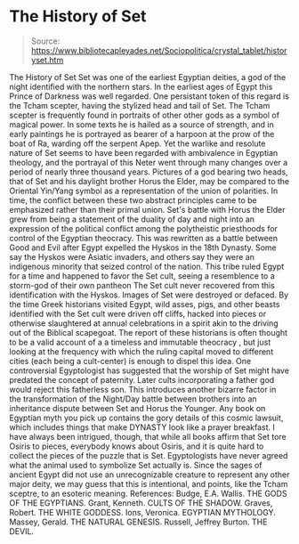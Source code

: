 # The History of Set

> Source: https://www.bibliotecapleyades.net/Sociopolitica/crystal_tablet/historyset.htm

The History of Set
Set was one of the earliest Egyptian deities, a god of the night identified with the northern stars. In the earliest ages of Egypt this Prince of Darkness was well regarded. One persistant token of this regard is the Tcham scepter, having the stylized head and tail of Set. The Tcham scepter is frequently found in portraits of other other gods as a symbol of magical power. In some texts he is hailed as a source of strength, and in early paintings he is portrayed as bearer of a harpoon at the prow of the boat of Ra, warding off the serpent Apep.
Yet the warlike and resolute nature of Set seems to have been regarded with ambivalence in Egyptian theology, and the portrayal of this Neter went through many changes over a period of nearly three thousand years. Pictures of a god bearing two heads, that of Set and his daylight brother Horus the Elder, may be compared to the Oriental Yin/Yang symbol as a representation of the union of polarities. In time, the conflict between these two abstract principles came to be emphasized rather than their primal union.
Set's battle with Horus the Elder grew from being a statement of the duality of day and night into an expression of the political conflict among the polytheistic priesthoods for control of the Egyptian theocracy. This was rewritten as a battle between Good and Evil after Egypt expelled the Hyskos in the 18th Dynasty. Some say the Hyskos were Asiatic invaders, and others say they were an indigenous minority that seized control of the nation.
This tribe ruled Egypt for a time and happened to favor the Set cult, seeing a resemblence to a storm-god of their own pantheon The Set cult never recovered from this identification with the Hyskos. Images of Set were destroyed or defaced. By the time Greek historians visited Egypt, wild asses, pigs, and other beasts identified with the Set cult were driven off cliffs, hacked into pieces or otherwise slaughtered at annual celebrations in a spirit akin to the driving out of the Biblical scapegoat. The report of these historians is often thought to be a valid account of a a timeless and immutable theocracy , but just looking at the frequency with which the ruling capital moved to different cities (each being a cult-center) is enough to dispel this idea.
One controversial Egyptologist has suggested that the worship of Set might have predated the concept of paternity. Later cults incorporating a father god would reject this fatherless son. This introduces another bizarre factor in the transformation of the Night/Day battle between brothers into an inheritance dispute between Set and Horus the Younger. Any book on Egyptian myth you pick up contains the gory details of this cosmic lawsuit, which includes things that make DYNASTY look like a prayer breakfast.
I have always been intrigued, though, that while all books affirm that Set tore Osiris to pieces, everybody knows about Osiris, and it is quite hard to collect the pieces of the puzzle that is Set. Egyptologists have never agreed what the animal used to symbolize Set actually is. Since the sages of ancient Egypt did not use an unrecognizable creature to represent any other major deity, we may guess that this is intentional, and points, like the Tcham sceptre, to an esoteric meaning.
References:
Budge, E.A. Wallis. THE GODS OF THE EGYPTIANS.
Grant, Kenneth. CULTS OF THE SHADOW.
Graves, Robert. THE WHITE GODDESS.
Ions, Veronica. EGYPTIAN MYTHOLOGY.
Massey, Gerald. THE NATURAL GENESIS.
Russell, Jeffrey Burton. THE DEVIL.
